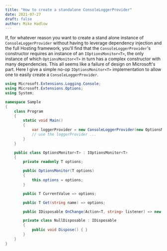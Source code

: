 ```yaml
---
title: "How to create a standalone ConsoleLoggerProvider"
date: 2021-07-27
draft: false
author: Mike Hadlow
---
```

If, for whatever reason you want to create a stand alone instance of `ConsoleLoggerProvider` without having to leverage dependency injection and the full Hosting framework, you'll find that the `ConsoleLoggerProvider`'s constructor requires an instance of an `IOptionsMonitor<T>`, the only instance of which `OptionsMonitor<T>` in turn has a complex constructor with many dependencies. This all seems like a failure of design on Microsoft's part. Here I give a simple no-op `IOptionsMonitor<T>` implementation to allow one to easily create a `ConsoleLoggerProvider`.
<!--more-->
```C#
using Microsoft.Extensions.Logging.Console;
using Microsoft.Extensions.Options;
using System;

namespace Sample
{
    class Program
    {
        static void Main()
        {
            var loggerProvider = new ConsoleLoggerProvider(new OptionsMonitor<ConsoleLoggerOptions>(new ConsoleLoggerOptions()));
            // use the loggerProvider ...
        }
    }

    public class OptionsMonitor<T> : IOptionsMonitor<T>
    {
        private readonly T options;

        public OptionsMonitor(T options)
        {
            this.options = options;
        }

        public T CurrentValue => options;

        public T Get(string name) => options;

        public IDisposable OnChange(Action<T, string> listener) => new NullDisposable();

        private class NullDisposable : IDisposable
        {
            public void Dispose() { }
        }
    }
}
```